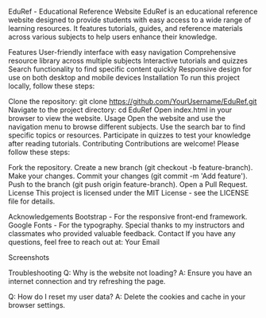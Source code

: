 EduRef - Educational Reference Website
EduRef is an educational reference website designed to provide students with easy access to a wide range of learning resources. It features tutorials, guides, and reference materials across various subjects to help users enhance their knowledge.

Features
User-friendly interface with easy navigation
Comprehensive resource library across multiple subjects
Interactive tutorials and quizzes
Search functionality to find specific content quickly
Responsive design for use on both desktop and mobile devices
Installation
To run this project locally, follow these steps:

Clone the repository:
git clone https://github.com/YourUsername/EduRef.git
Navigate to the project directory:
cd EduRef
Open index.html in your browser to view the website.
Usage
Open the website and use the navigation menu to browse different subjects.
Use the search bar to find specific topics or resources.
Participate in quizzes to test your knowledge after reading tutorials.
Contributing
Contributions are welcome! Please follow these steps:

Fork the repository.
Create a new branch (git checkout -b feature-branch).
Make your changes.
Commit your changes (git commit -m 'Add feature').
Push to the branch (git push origin feature-branch).
Open a Pull Request.
License
This project is licensed under the MIT License - see the LICENSE file for details.

Acknowledgements
Bootstrap - For the responsive front-end framework.
Google Fonts - For the typography.
Special thanks to my instructors and classmates who provided valuable feedback.
Contact
If you have any questions, feel free to reach out at: Your Email

Screenshots

Troubleshooting
Q: Why is the website not loading? A: Ensure you have an internet connection and try refreshing the page.

Q: How do I reset my user data? A: Delete the cookies and cache in your browser settings.
